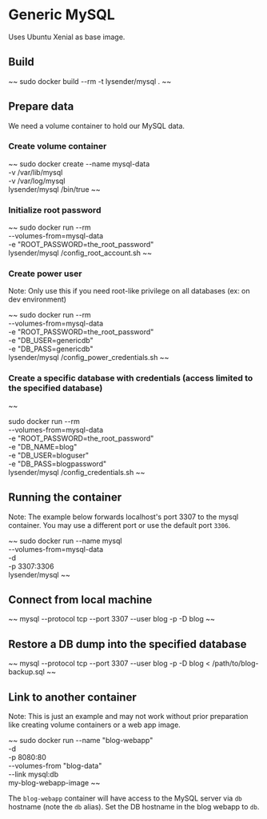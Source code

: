 # Generic MySQL

Uses Ubuntu Xenial as base image.

## Build

~~
sudo docker build --rm -t lysender/mysql .
~~

## Prepare data

We need a volume container to hold our MySQL data.

### Create volume container

~~
sudo docker create --name mysql-data \
    -v /var/lib/mysql \
    -v /var/log/mysql \
    lysender/mysql /bin/true
~~

### Initialize root password

~~
sudo docker run --rm \
    --volumes-from=mysql-data \
    -e "ROOT_PASSWORD=the_root_password" \
    lysender/mysql /config_root_account.sh
~~

### Create power user

Note: Only use this if you need root-like privilege on all databases (ex: on dev environment)

~~
sudo docker run --rm \
    --volumes-from=mysql-data \
    -e "ROOT_PASSWORD=the_root_password" \
    -e "DB_USER=genericdb" \
    -e "DB_PASS=genericdb" \
    lysender/mysql /config_power_credentials.sh
~~

### Create a specific database with credentials (access limited to the specified database)

~~

sudo docker run --rm \
    --volumes-from=mysql-data \
    -e "ROOT_PASSWORD=the_root_password" \
    -e "DB_NAME=blog" \
    -e "DB_USER=bloguser" \
    -e "DB_PASS=blogpassword" \
    lysender/mysql /config_credentials.sh
~~

## Running the container

Note: The example below forwards localhost's port 3307 to the mysql container. You may use a different port or use the default port `3306`.

~~
sudo docker run --name mysql \
    --volumes-from=mysql-data \
    -d \
    -p 3307:3306 \
    lysender/mysql
~~

## Connect from local machine

~~
mysql --protocol tcp --port 3307 --user blog -p -D blog
~~

## Restore a DB dump into the specified database

~~
mysql --protocol tcp --port 3307 --user blog -p -D blog < /path/to/blog-backup.sql
~~

## Link to another container

Note: This is just an example and may not work without prior preparation like creating volume containers or a web app image.

~~
sudo docker run --name "blog-webapp" \
    -d \
    -p 8080:80 \
    --volumes-from "blog-data" \
    --link mysql:db \
    my-blog-webapp-image
~~

The `blog-webapp` container will have access to the MySQL server via `db` hostname (note the `db` alias). Set the DB hostname in the blog webapp to `db`.
